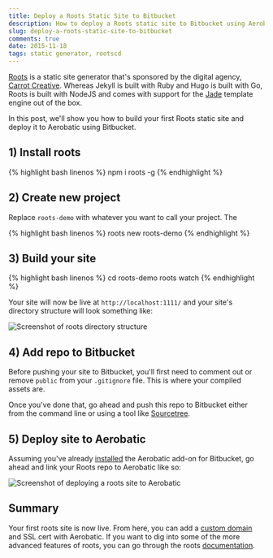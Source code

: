 ```yaml
---
title: Deploy a Roots Static Site to Bitbucket
description: How to deploy a Roots static site to Bitbucket using Aerobatic.
slug: deploy-a-roots-static-site-to-bitbucket
comments: true
date: 2015-11-18
tags: static generator, rootscd
---
```


[Roots](http://roots.cx/) is a static site generator that's sponsored by the digital agency, [Carrot Creative](http://carrot.is/). Whereas Jekyll is built with Ruby and Hugo is built with Go, Roots is built with NodeJS and comes with support for the [Jade](http://jade-lang.com/) template engine out of the box.

In this post, we'll show you how to build your first Roots static site and deploy it to Aerobatic using Bitbucket.

## 1) Install roots

{% highlight bash linenos %}
npm i roots -g
{% endhighlight %}

## 2) Create new project

Replace `roots-demo` with whatever you want to call your project. The

{% highlight bash linenos %}
roots new roots-demo
{% endhighlight %}

## 3) Build your site

{% highlight bash linenos %}
cd roots-demo
roots watch
{% endhighlight %}

Your site will now be live at `http://localhost:1111/` and your site's directory structure will look something like:

<img class="img-responsive marketing-feature-showcase--screenshot" src="//www.aerobatic.com/media/blog/rootscx/roots-directory.png" alt="Screenshot of roots directory structure">

## 4) Add repo to Bitbucket
Before pushing your site to Bitbucket, you'll first need to comment out or remove `public` from your `.gitignore` file. This is where your compiled assets are.

Once you've done that, go ahead and push this repo to Bitbucket either from the command line or using a tool like [Sourcetree](https://www.sourcetreeapp.com/).

## 5) Deploy site to Aerobatic

Assuming you've already [installed](/splash) the Aerobatic add-on for Bitbucket, go ahead and link your Roots repo to Aerobatic like so:

<img class="img-responsive marketing-feature-showcase--screenshot" src="//www.aerobatic.com/media/blog/rootscx/link-repo.png" alt="Screenshot of deploying a roots site to Aerobatic">

## Summary

Your first roots site is now live. From here, you can add a [custom domain](/docs) and SSL cert with Aerobatic. If you want to dig into some of the more advanced features of roots, you can go through the roots [documentation](http://roots.cx/docs).
